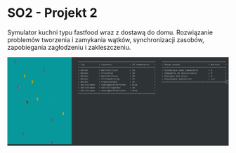 # SO2 - Projekt 2

Symulator kuchni typu fastfood wraz z dostawą do domu. Rozwiązanie problemów tworzenia i zamykania wątków, synchronizacji zasobów, zapobiegania zagłodzeniu i zakleszczeniu.

![](video.gif)